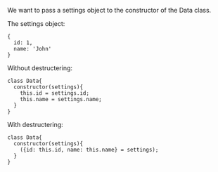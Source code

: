 We want to pass a settings object to the constructor of the Data class.

The settings object:
<pre><code>{
  id: 1,
  name: 'John'
}
</code></pre>




Without destructering:

<pre><code>class Data{
  constructor(settings){
    this.id = settings.id;
    this.name = settings.name;
  }
}
</code></pre>


With destructering:

<pre><code>class Data{
  constructor(settings){
    ({id: this.id, name: this.name} = settings);
  }
}
</code></pre>